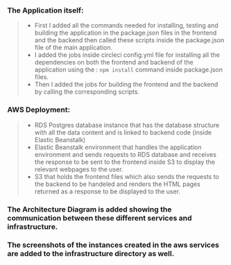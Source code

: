 ### The Application itself:
> - First I added all the commands needed for installing, testing and building the application in the package.json files in the frontend and the backend then called these scripts inside the package.json file of the main application.
> - I added the jobs inside circleci config.yml file for installing all the dependencies on both the frontend and backend of the application using the : `npm install` command inside package.json files.
> - Then I added the jobs for building the frontend and the backend by calling the corresponding scripts.
​
### AWS Deployment:
> - RDS Postgres database instance that has the database structure with all the data content and is linked to backend code (inside Elastic Beanstalk)
> - Elastic Beanstalk environment that handles the application environment and sends requests to RDS database and receives the response to be sent to the frontend inside S3 to display the relevant webpages to the user.
>- S3 that holds the frontend files which also sends the requests to the backend to be handeled and renders the HTML pages returned as a response to be displayed to the user.
​
### The Architecture Diagram is added showing the communication between these different services and infrastructure.
### The screenshots of the instances created in the aws services are added to the infrastructure directory as well.